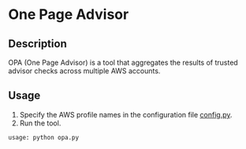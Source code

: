 # One Page Advisor

## Description
OPA (One Page Advisor) is a tool that aggregates the results of trusted advisor checks across multiple AWS accounts.

## Usage
1. Specify the AWS profile names in the configuration file [config.py](./config.py).    
2. Run the tool.    
```
usage: python opa.py
```
